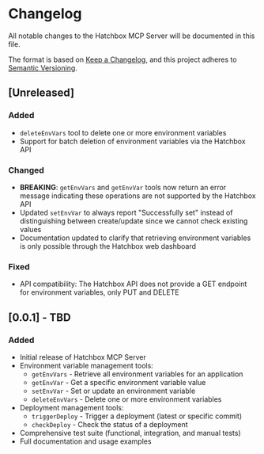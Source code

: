 # Changelog

All notable changes to the Hatchbox MCP Server will be documented in this file.

The format is based on [Keep a Changelog](https://keepachangelog.com/en/1.1.0/),
and this project adheres to [Semantic Versioning](https://semver.org/spec/v2.0.0.html).

## [Unreleased]

### Added

- `deleteEnvVars` tool to delete one or more environment variables
- Support for batch deletion of environment variables via the Hatchbox API

### Changed

- **BREAKING**: `getEnvVars` and `getEnvVar` tools now return an error message indicating these operations are not supported by the Hatchbox API
- Updated `setEnvVar` to always report "Successfully set" instead of distinguishing between create/update since we cannot check existing values
- Documentation updated to clarify that retrieving environment variables is only possible through the Hatchbox web dashboard

### Fixed

- API compatibility: The Hatchbox API does not provide a GET endpoint for environment variables, only PUT and DELETE

## [0.0.1] - TBD

### Added

- Initial release of Hatchbox MCP Server
- Environment variable management tools:
  - `getEnvVars` - Retrieve all environment variables for an application
  - `getEnvVar` - Get a specific environment variable value
  - `setEnvVar` - Set or update an environment variable
  - `deleteEnvVars` - Delete one or more environment variables
- Deployment management tools:
  - `triggerDeploy` - Trigger a deployment (latest or specific commit)
  - `checkDeploy` - Check the status of a deployment
- Comprehensive test suite (functional, integration, and manual tests)
- Full documentation and usage examples
